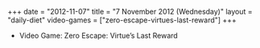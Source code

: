 +++
date = "2012-11-07"
title = "7 November 2012 (Wednesday)"
layout = "daily-diet"
video-games = ["zero-escape-virtues-last-reward"]
+++


* Video Game: Zero Escape: Virtue’s Last Reward
